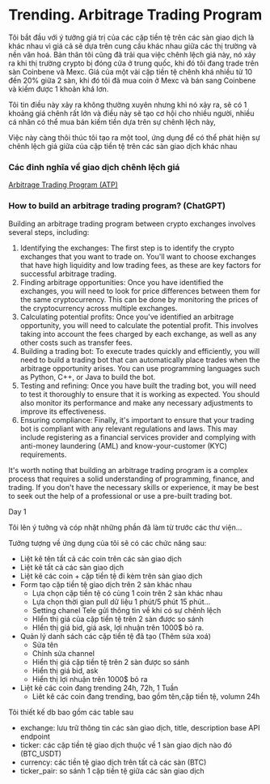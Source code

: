 # Trending. Arbitrage Trading Program

Tôi bắt đầu với ý tưởng giá trị của các cặp tiền tệ trên các sàn giao dịch là khác nhau vì giá cả sẽ dựa trên cung cầu khác nhau giữa các thị trường và nền văn hoá. Bản thân tôi cũng đã trải qua việc chênh lệch giá này, nó xảy ra khi thị trường crypto bị đóng cửa ở trung quốc, khi đó tôi đang trade trên sàn Coinbene và Mexc. Giá của một vài cặp tiền tệ chênh khá nhiều từ 10 đến 20% giữa 2 sàn, khi đó tôi đã mua coin ở Mexc và bán sang Coinbene và kiếm được 1 khoản khá lơn.

Tôi tin điều này xảy ra không thường xuyên nhưng khi nó xảy ra, sẽ có 1 khoảng giá chênh rất lớn và điều này sẽ tạo cơ hội cho nhiều người, nhiều cá nhân có thể mua bán kiếm tiền dựa trên sự chênh lệch này, 

Việc này càng thôi thúc tôi tạo ra một tool, ứng dụng để có thể phát hiện sự chênh lệch giá giữa của cặp tiền tệ trên các sàn giao dịch khác nhau

### Các đinh nghĩa về giao dịch chênh lệch giá

[Arbitrage Trading Program (ATP)](https://www.investopedia.com/terms/a/atp.asp)

### How to build an arbitrage trading program? (ChatGPT)

Building an arbitrage trading program between crypto exchanges involves several steps, including:

1. Identifying the exchanges: The first step is to identify the crypto exchanges that you want to trade on. You'll want to choose exchanges that have high liquidity and low trading fees, as these are key factors for successful arbitrage trading.
2. Finding arbitrage opportunities: Once you have identified the exchanges, you will need to look for price differences between them for the same cryptocurrency. This can be done by monitoring the prices of the cryptocurrency across multiple exchanges.
3. Calculating potential profits: Once you've identified an arbitrage opportunity, you will need to calculate the potential profit. This involves taking into account the fees charged by each exchange, as well as any other costs such as transfer fees.
4. Building a trading bot: To execute trades quickly and efficiently, you will need to build a trading bot that can automatically place trades when the arbitrage opportunity arises. You can use programming languages such as Python, C++, or Java to build the bot.
5. Testing and refining: Once you have built the trading bot, you will need to test it thoroughly to ensure that it is working as expected. You should also monitor its performance and make any necessary adjustments to improve its effectiveness.
6. Ensuring compliance: Finally, it's important to ensure that your trading bot is compliant with any relevant regulations and laws. This may include registering as a financial services provider and complying with anti-money laundering (AML) and know-your-customer (KYC) requirements.

It's worth noting that building an arbitrage trading program is a complex process that requires a solid understanding of programming, finance, and trading. If you don't have the necessary skills or experience, it may be best to seek out the help of a professional or use a pre-built trading bot.

Day 1

Tôi lên ý tưởng và cóp nhặt những phần đã làm từ trước các thư viện…

Tưởng tượng về ứng dụng của tôi sẽ có các chức năng sau:

- Liệt kê tên tất cả các coin trên các sàn giao dịch
- Liệt kê tất cả các sàn giao dịch
- Liệt kê các coin + cặp tiền tệ đi kèm trên sàn giao dịch
- Form tạo cặp tiền tệ giao dịch trên 2 sàn khác nhau
    - Lựa chọn cặp tiền tệ có cùng 1 coin trên 2 sàn khác nhau
    - Lựa chọn thời gian pull dữ liệu 1 phút/5 phút 15 phút…
    - Setting chanel Tele gửi thông tin về khi có sự chênh lệch
    - HIển thị giá của cặp tiền tệ trên 2 sàn được so sánh
    - HIển thị giá bid, giá ask, lợi nhuận trên 1000$ bỏ ra.
- Quản lý danh sách các cặp tiền tệ đã tạo (Thêm sửa xoá)
    - Sửa tên
    - Chỉnh sửa channel
    - Hiển thị giá cặp tiền tệ trên 2 sàn được so sánh
    - Hiển thị giá bid, ask
    - Hiển thị lợi nhuận trên 1000$ bỏ ra
- Liệt kê các coin đang trending 24h, 72h, 1 Tuần
    - Liêt kê các coin đang trending, bao gồm tên,cặp tiền tệ, volumn 24h

Tôi thiết kế db bao gồm các table sau

- exchange: lưu trữ thông tin các sàn giao dịch, title, description base API endpoint
- ticker: các cặp tiền tệ giao dịch thuộc về 1 sàn giao dịch nào đó (BTC_USDT)
- currency: các tiền tệ giao dịch trên tất cả các sàn (BTC)
- ticker_pair: so sánh 1 cặp tiền tệ giữa các sàn giao dịch